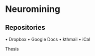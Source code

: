 Neuromining
===========

Repositories
------------
• Dropbox
• Google Docs
• kthmail
• iCal

Thesis
